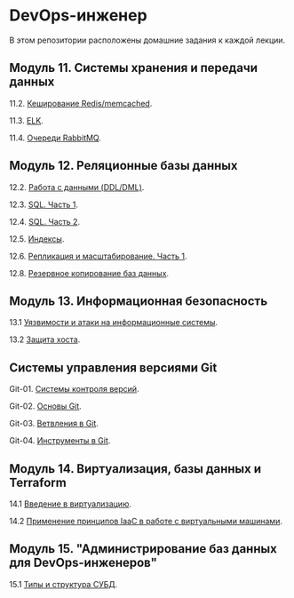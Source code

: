 # DevOps-инженер

В этом репозитории расположены домашние задания к каждой лекции. 

## Модуль 11. Системы хранения и передачи данных

11.2. [Кеширование Redis/memcached](https://github.com/filipp761/Netology-sdb-homewoks/blob/main/11-02.md).

11.3. [ELK](https://github.com/filipp761/Netology-sdb-homewoks/blob/main/11-03.md).

11.4. [Очереди RabbitMQ](https://github.com/filipp761/Netology-sdb-homewoks/blob/main/11-04.md).

## Модуль 12. Реляционные базы данных

12.2. [Работа с данными (DDL/DML)](https://github.com/filipp761/Netology-sdb-homewoks/blob/main/12-02.md).

12.3. [SQL. Часть 1](https://github.com/filipp761/Netology-sdb-homewoks/blob/main/12-03.md).

12.4. [SQL. Часть 2](https://github.com/filipp761/Netology-sdb-homewoks/blob/main/12-04.md).

12.5. [Индексы](https://github.com/filipp761/Netology-sdb-homewoks/blob/main/12-05.md).

12.6. [Репликация и масштабирование. Часть 1](https://github.com/filipp761/Netology-sdb-homewoks/blob/main/12-06.md).

12.8. [Резервное копирование баз данных](https://github.com/filipp761/Netology-sdb-homewoks/blob/main/12-08.md).

## Модуль 13. Информационная безопасность

13.1 [Уязвимости и атаки на информационные системы](https://github.com/filipp761/Netology-sdb-homewoks/blob/main/13-01.md).

13.2 [Защита хоста](https://github.com/filipp761/Netology-sdb-homewoks/blob/main/13-02.md).

## Системы управления версиями Git

Git-01. [Системы контроля версий](https://github.com/filipp761/Netology-sdb-homewoks/blob/main/git-01.md).

Git-02. [Основы Git](https://github.com/filipp761/Netology-sdb-homewoks/blob/main/git-02.md).

Git-03. [Ветвления в Git](https://github.com/filipp761/Netology-sdb-homewoks/blob/main/git-03.md).

Git-04. [Инструменты в Git](https://github.com/filipp761/Netology-sdb-homewoks/blob/main/git-04.md).

## Модуль 14. Виртуализация, базы данных и Terraform

14.1 [Введение в виртуализацию](https://github.com/filipp761/Netology-sdb-homewoks/blob/main/14-01.md).

14.2 [Применение принципов IaaC в работе с виртуальными машинами](https://github.com/filipp761/Netology-sdb-homewoks/blob/main/14-02.md).

## Модуль 15. "Администрирование баз данных для DevOps-инженеров"

15.1 [Типы и структура СУБД](https://github.com/filipp761/Netology-sdb-homewoks/blob/main/15-01.md).

